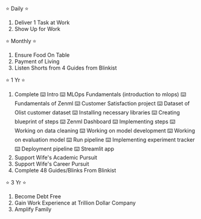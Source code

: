 ⭐️ Daily ⭐️
1. Deliver 1 Task at Work
2. Show Up for Work

⭐️ Monthly ⭐️
1. Ensure Food On Table
2. Payment of Living
3. Listen Shorts from 4 Guides from Blinkist

⭐️ 1 Yr ⭐️
1. Complete
    ⌨️ Intro
    ⌨️ MLOps Fundamentals (introduction to mlops)
    ⌨️ Fundamentals of Zenml
    ⌨️ Customer Satisfaction project
    ⌨️ Dataset of Olist customer dataset
    ⌨️ Installing necessary libraries
    ⌨️ Creating blueprint of steps
    ⌨️ Zenml Dashboard
    ⌨️ Implementing steps
    ⌨️ Working on data cleaning
    ⌨️ Working on model development
    ⌨️ Working on evaluation model
    ⌨️ Run pipeline
    ⌨️ Implementing experiment tracker
    ⌨️ Deployment pipeline
    ⌨️ Streamlit app
2. Support Wife's Academic Pursuit
3. Support Wife's Career Pursuit
4. Complete 48 Guides/Blinks From Blinkist

⭐️ 3 Yr ⭐️
1. Become Debt Free
2. Gain Work Experience at Trillion Dollar Company
3. Amplify Family